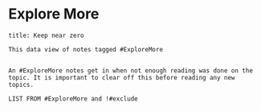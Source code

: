 
# Explore More



```ad-attention
title: Keep near zero

This data view of notes tagged #ExploreMore 


An #ExploreMore notes get in when not enough reading was done on the topic. It is important to clear off this before reading any new topics.

```

``` dataview
LIST FROM #ExploreMore and !#exclude
```

